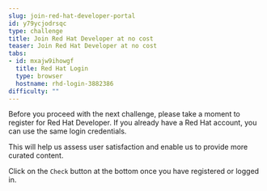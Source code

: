 ```yaml
---
slug: join-red-hat-developer-portal
id: y79ycjodrsqc
type: challenge
title: Join Red Hat Developer at no cost
teaser: Join Red Hat Developer at no cost
tabs:
- id: mxajw9ihowgf
  title: Red Hat Login
  type: browser
  hostname: rhd-login-3882386
difficulty: ""
---
```

Before you proceed with the next challenge, please take a moment to register for Red Hat Developer. If you already have a Red Hat account, you can use the same login credentials.

This will help us assess user satisfaction and enable us to provide more curated content.

Click on the `Check` button at the bottom once you have registered or logged in.
